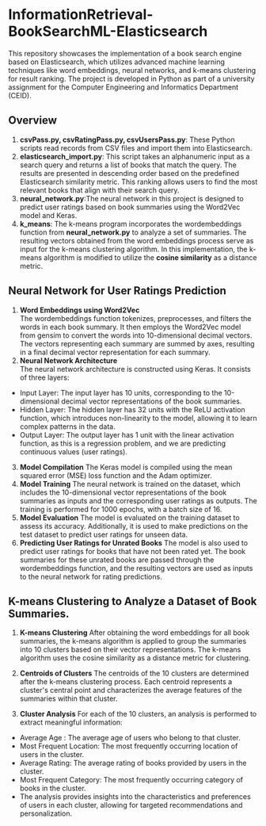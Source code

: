 # InformationRetrieval-BookSearchML-Elasticsearch
This repository showcases the implementation of a book search engine based on Elasticsearch, which utilizes advanced machine learning techniques like word embeddings, neural networks, and k-means clustering for result ranking. The project is developed in Python as part of a university assignment for the Computer Engineering and Informatics Department (CEID).  

## Overview  
1. **csvPass.py, csvRatingPass.py, csvUsersPass.py**: These Python scripts read records from CSV files and import them into Elasticsearch.
2. **elasticsearch_import.py**: This script takes an alphanumeric input as a search query and returns a list of books that match the query. The results are presented in descending order based on the predefined Elasticsearch similarity metric. This ranking allows users to find the most relevant books that align with their search query.
3. **neural_network.py**:The neural network in this project is designed to predict user ratings based on book summaries using the Word2Vec model and Keras.
4. **k_means**: The k-means program incorporates the wordembeddings function from **neural_network.py** to analyze a set of summaries. The resulting vectors obtained from the word embeddings process serve as input for the k-means clustering algorithm. In this implementation, the k-means algorithm is modified to utilize the **cosine similarity** as a distance metric.

## Neural Network for User Ratings Prediction
1. **Word Embeddings using Word2Vec**  
The wordembeddings function tokenizes, preprocesses, and filters the words in each book summary. It then employs the Word2Vec model from gensim to convert the words into 10-dimensional decimal vectors. The vectors representing each summary are summed by axes, resulting in a final decimal vector representation for each summary.
2. **Neural Network Architecture**  
The neural network architecture is constructed using Keras. It consists of three layers:  

- Input Layer: The input layer has 10 units, corresponding to the 10-dimensional decimal vector representations of the book summaries.
- Hidden Layer: The hidden layer has 32 units with the ReLU activation function, which introduces non-linearity to the model, allowing it to learn complex patterns in the data.
- Output Layer: The output layer has 1 unit with the linear activation function, as this is a regression problem, and we are predicting continuous values (user ratings).
3. **Model Compilation**
The Keras model is compiled using the mean squared error (MSE) loss function and the Adam optimizer.
4. **Model Training**
The neural network is trained on the dataset, which includes the 10-dimensional vector representations of the book summaries as inputs and the corresponding user ratings as outputs. The training is performed for 1000 epochs, with a batch size of 16.
5. **Model Evaluation**
The model is evaluated on the training dataset to assess its accuracy. Additionally, it is used to make predictions on the test dataset to predict user ratings for unseen data.
6. **Predicting User Ratings for Unrated Books**
The model is also used to predict user ratings for books that have not been rated yet. The book summaries for these unrated books are passed through the wordembeddings function, and the resulting vectors are used as inputs to the neural network for rating predictions.

## K-means Clustering to Analyze a Dataset of Book Summaries. 
1. **K-means Clustering**
After obtaining the word embeddings for all book summaries, the k-means algorithm is applied to group the summaries into 10 clusters based on their vector representations. The k-means algorithm uses the cosine similarity as a distance metric for clustering.
2. **Centroids of Clusters**
The centroids of the 10 clusters are determined after the k-means clustering process. Each centroid represents a cluster's central point and characterizes the average features of the summaries within that cluster.

3. **Cluster Analysis**
For each of the 10 clusters, an analysis is performed to extract meaningful information:  

- Average Age : The average age of users who belong to that cluster. 
- Most Frequent Location: The most frequently occurring location of users in the cluster.
- Average Rating: The average rating of books provided by users in the cluster. 
- Most Frequent Category: The most frequently occurring category of books in the cluster.  
- The analysis provides insights into the characteristics and preferences of users in each cluster, allowing for targeted recommendations and personalization.
